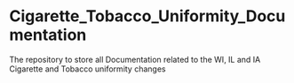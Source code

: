 # Cigarette_Tobacco_Uniformity_Documentation
The repository to store all Documentation related to the WI, IL and IA Cigarette and Tobacco uniformity changes
